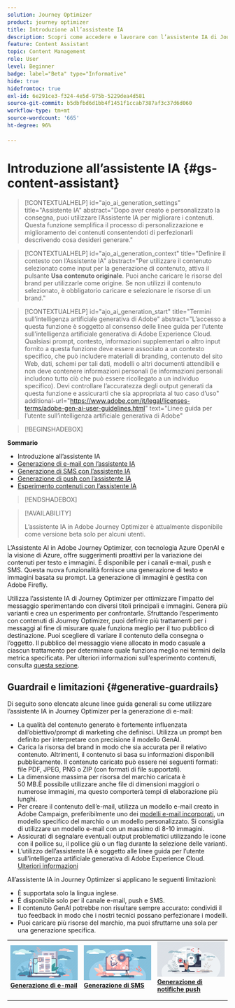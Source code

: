 ```yaml
---
solution: Journey Optimizer
product: journey optimizer
title: Introduzione all’assistente IA
description: Scopri come accedere e lavorare con l’assistente IA di Journey Optimizer
feature: Content Assistant
topic: Content Management
role: User
level: Beginner
badge: label="Beta" type="Informative"
hide: true
hidefromtoc: true
exl-id: 6e291ce3-f324-4e5d-975b-5229dea4d581
source-git-commit: b5dbfbd6d1bb4f1451f1ccab7387af3c37d6d060
workflow-type: tm+mt
source-wordcount: '665'
ht-degree: 96%

---
```


# Introduzione all’assistente IA {#gs-content-assistant}

>[!CONTEXTUALHELP]
>id="ajo_ai_generation_settings"
>title="Assistente IA"
>abstract="Dopo aver creato e personalizzato la consegna, puoi utilizzare l’Assistente IA per migliorare i contenuti. Questa funzione semplifica il processo di personalizzazione e miglioramento dei contenuti consentendoti di perfezionarli descrivendo cosa desideri generare."


>[!CONTEXTUALHELP]
>id="ajo_ai_generation_context"
>title="Definire il contesto con l’Assistente IA"
>abstract="Per utilizzare il contenuto selezionato come input per la generazione di contenuto, attiva il pulsante **Usa contenuto originale**. Puoi anche caricare le risorse del brand per utilizzarle come origine. Se non utilizzi il contenuto selezionato, è obbligatorio caricare e selezionare le risorse di un brand."


>[!CONTEXTUALHELP]
>id="ajo_ai_generation_start"
>title="Termini sull’intelligenza artificiale generativa di Adobe"
>abstract="L’accesso a questa funzione è soggetto al consenso delle linee guida per l’utente sull’intelligenza artificiale generativa di Adobe Experience Cloud. Qualsiasi prompt, contesto, informazioni supplementari o altro input fornito a questa funzione deve essere associato a un contesto specifico, che può includere materiali di branding, contenuto del sito Web, dati, schemi per tali dati, modelli o altri documenti attendibili e non deve contenere informazioni personali (le informazioni personali includono tutto ciò che può essere ricollegato a un individuo specifico). Devi controllare l’accuratezza degli output generati da questa funzione e assicurarti che sia appropriata al tuo caso d’uso"
>additional-url="https://www.adobe.com/it/legal/licenses-terms/adobe-gen-ai-user-guidelines.html" text="Linee guida per l’utente sull’intelligenza artificiale generativa di Adobe"

>[!BEGINSHADEBOX]

**Sommario**

* Introduzione all’assistente IA
* [Generazione di e-mail con l’assistente IA](generative-email.md)
* [Generazione di SMS con l’assistente IA](generative-sms.md)
* [Generazione di push con l’assistente IA](generative-push.md)
* [Esperimento contenuti con l’assistente IA](generative-experimentation.md)

>[!ENDSHADEBOX]

>[!AVAILABILITY]
>
>L’assistente IA in Adobe Journey Optimizer è attualmente disponibile come versione beta solo per alcuni utenti.

L’Assistente AI in Adobe Journey Optimizer, con tecnologia Azure OpenAI e la visione di Azure, offre suggerimenti proattivi per la variazione dei contenuti per testo e immagini. È disponibile per i canali e-mail, push e SMS. Questa nuova funzionalità fornisce una generazione di testo e immagini basata su prompt. La generazione di immagini è gestita con Adobe Firefly.

Utilizza l’assistente IA di Journey Optimizer per ottimizzare l’impatto del messaggio sperimentando con diversi titoli principali e immagini. Genera più varianti e crea un esperimento per confrontarle. Sfruttando l’esperimento con contenuti di Journey Optimizer, puoi definire più trattamenti per i messaggi al fine di misurare quale funziona meglio per il tuo pubblico di destinazione. Puoi scegliere di variare il contenuto della consegna o l’oggetto. Il pubblico del messaggio viene allocato in modo casuale a ciascun trattamento per determinare quale funziona meglio nei termini della metrica specificata. Per ulteriori informazioni sull’esperimento contenuti, consulta [questa sezione](../content-management/content-experiment.md).

## Guardrail e limitazioni {#generative-guardrails}

Di seguito sono elencate alcune linee guida generali su come utilizzare l’assistente IA in Journey Optimizer per la generazione di e-mail:

* La qualità del contenuto generato è fortemente influenzata dall’obiettivo/prompt di marketing che definisci. Utilizza un prompt ben definito per interpretare con precisione il modello GenAI. 
* Carica la risorsa del brand in modo che sia accurata per il relativo contenuto. Altrimenti, il contenuto si basa su informazioni disponibili pubblicamente. Il contenuto caricato può essere nei seguenti formati: file PDF, JPEG, PNG o ZIP (con formati di file supportati).
* La dimensione massima per risorsa del marchio caricata è 50 MB.È possibile utilizzare anche file di dimensioni maggiori o numerose immagini, ma questo comporterà tempi di elaborazione più lunghi.
* Per creare il contenuto dell’e-mail, utilizza un modello e-mail creato in Adobe Campaign, preferibilmente uno dei [modelli e-mail incorporati](../email/use-email-templates.md), un modello specifico del marchio o un modello personalizzato. Si consiglia di utilizzare un modello e-mail con un massimo di 8-10 immagini.
* Assicurati di segnalare eventuali output problematici utilizzando le icone con il pollice su, il pollice giù o un flag durante la selezione delle varianti.
* L’utilizzo dell’assistente IA è soggetto alle linee guida per l’utente sull’intelligenza artificiale generativa di Adobe Experience Cloud. [Ulteriori informazioni](https://www.adobe.com/it/legal/licenses-terms/adobe-gen-ai-user-guidelines.html)

All’assistente IA in Journey Optimizer si applicano le seguenti limitazioni:

* È supportata solo la lingua inglese.
* È disponibile solo per il canale e-mail, push e SMS.
* Il contenuto GenAI potrebbe non risultare sempre accurato: condividi il tuo feedback in modo che i nostri tecnici possano perfezionare i modelli.
* Puoi caricare più risorse del marchio, ma puoi sfruttarne una sola per una generazione specifica.

<table style="table-layout:fixed"><tr style="border: 0;">
<td>
<a href="generative-email.md">
<img alt="Generazione di e-mail" src="assets/do-not-localize/text-genai.jpeg">
</a>
<div>
<a href="generative-email.md"><strong>Generazione di e-mail</strong></a>
</div>
<p>
</td>
<td>
<a href="generative-sms.md">
<img alt="Generazione di SMS" src="assets/do-not-localize/image-genai.jpeg">
</a>
<div><a href="generative-sms.md"><strong>Generazione di SMS</strong>
</div>
<p>
</td>
<td>
<a href="generative-push.md">
<img alt="Generazione di push" src="assets/do-not-localize/email-genai.jpeg">
</a>
<div>
<a href="generative-push.md"><strong>Generazione di notifiche push</strong></a>
</div>
<p></td>
</tr></table>

